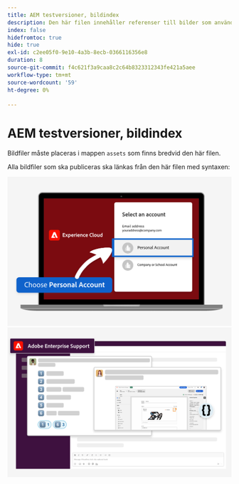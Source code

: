 ```yaml
---
title: AEM testversioner, bildindex
description: Den här filen innehåller referenser till bilder som används i AEM testversioner av marknadsföringsmaterial.
index: false
hidefromtoc: true
hide: true
exl-id: c2ee05f0-9e10-4a3b-8ecb-0366116356e8
duration: 8
source-git-commit: f4c621f3a9caa8c2c64b8323312343fe421a5aee
workflow-type: tm+mt
source-wordcount: '59'
ht-degree: 0%

---
```


# AEM testversioner, bildindex

Bildfiler måste placeras i mappen `assets` som finns bredvid den här filen.

Alla bildfiler som ska publiceras ska länkas från den här filen med syntaxen:

![Personligt konto för utvärderingsfärdig e-postbild](./assets/select-personal-account.png)
![Slack-e-postbild](./assets/Slack-email-image.png)
